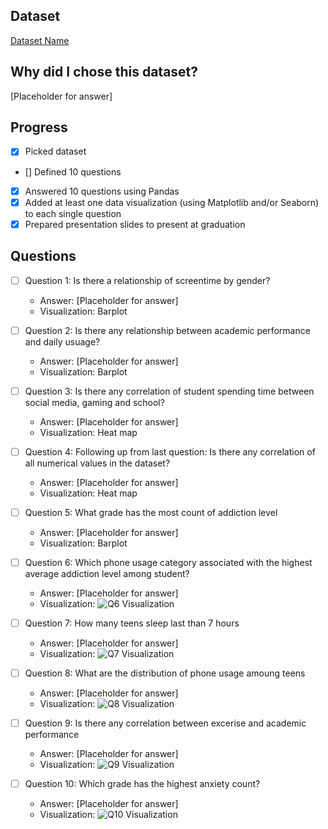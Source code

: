
## Dataset
[Dataset Name](https://www.example.com/link-to-dataset)

## Why did I chose this dataset?

[Placeholder for answer]

## Progress
- [X] Picked dataset
- [] Defined 10 questions
- [X] Answered 10 questions using Pandas
- [X] Added at least one data visualization (using Matplotlib and/or Seaborn) to each single question
- [X] Prepared presentation slides to present at graduation

## Questions
- [ ] Question 1: Is there a relationship of screentime by gender?
  - Answer: [Placeholder for answer]
  - Visualization: Barplot

- [ ] Question 2: Is there any relationship between academic performance and daily usuage?
  - Answer: [Placeholder for answer]
  - Visualization: Barplot

- [ ] Question 3:  Is there any correlation of student spending time between social media, gaming and school? 
  - Answer: [Placeholder for answer]
  - Visualization: Heat map

- [ ] Question 4: Following up from last question: Is there any correlation of all numerical values in the dataset?
  - Answer: [Placeholder for answer]
  - Visualization: Heat map

- [ ] Question 5:  What grade has the most count of addiction level
  - Answer: [Placeholder for answer]
  - Visualization: Barplot

- [ ] Question 6: Which phone usage category associated with the highest average addiction level among student?
  - Answer: [Placeholder for answer]
  - Visualization: ![Q6 Visualization](https://example.com/path-to-image-6.png)

- [ ] Question 7: How many teens sleep last than 7 hours
  - Answer: [Placeholder for answer]
  - Visualization: ![Q7 Visualization](https://example.com/path-to-image-7.png)

- [ ] Question 8: What are the distribution of phone usage amoung teens
  - Answer: [Placeholder for answer]
  - Visualization: ![Q8 Visualization](https://example.com/path-to-image-8.png)

- [ ] Question 9: Is there any correlation between excerise and academic performance 
  - Answer: [Placeholder for answer]
  - Visualization: ![Q9 Visualization](https://example.com/path-to-image-9.png)

- [ ] Question 10: Which grade has the highest anxiety count?
  - Answer: [Placeholder for answer]
  - Visualization: ![Q10 Visualization](https://example.com/path-to-image-10.png)
